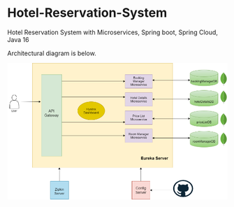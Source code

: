# Hotel-Reservation-System
Hotel Reservation System with Microservices, Spring boot, Spring Cloud, Java 16

Architectural diagram is below.

![alt text](https://github.com/emreeser/Hotel-Reservation-System/blob/master/ArchitecuralDiagram.png)
